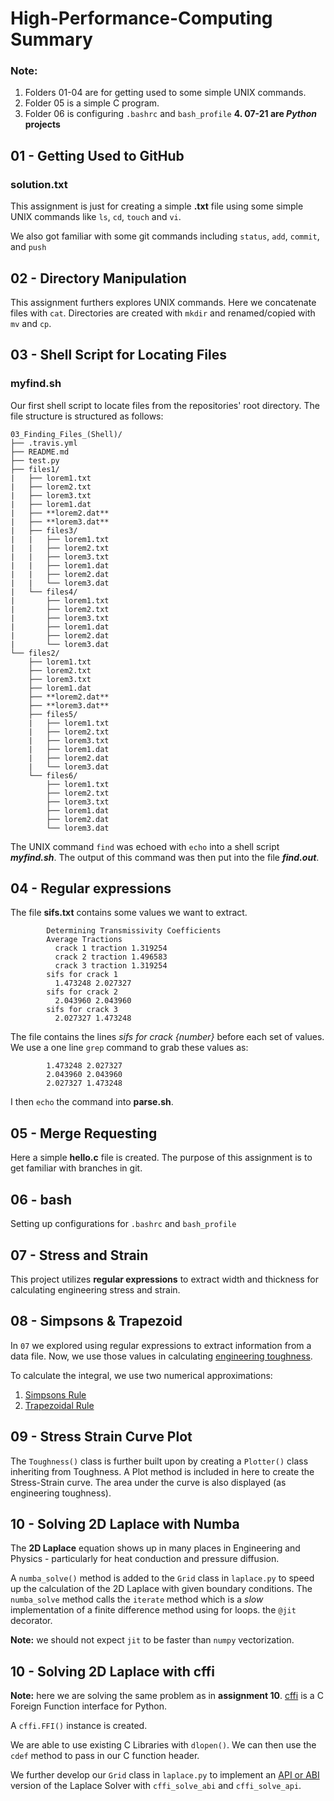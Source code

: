 # High-Performance-Computing Summary

### **Note:**
1. Folders 01-04 are for getting used to some simple UNIX commands.
2. Folder 05 is a simple C program.
3. Folder 06 is configuring `.bashrc` and `bash_profile`
**4. 07-21 are _Python_ projects**

## 01 - Getting Used to GitHub

### solution.txt

This assignment is just for creating a simple **.txt** file using some simple UNIX commands like `ls`, `cd`, `touch` and `vi`.

We also got familiar with some git commands including `status`, `add`, `commit`, and  `push`

## 02 - Directory Manipulation

This assignment furthers explores UNIX commands. Here we concatenate files with `cat`. Directories are created with `mkdir` and renamed/copied with `mv` and `cp`.

## 03 - Shell Script for Locating Files

### myfind.sh

Our first shell script to locate files from the repositories' root directory. The file structure is structured as follows:

````
03_Finding_Files_(Shell)/
├── .travis.yml
├── README.md
├── test.py
├── files1/
|   ├── lorem1.txt
|   ├── lorem2.txt
|   ├── lorem3.txt
|   ├── lorem1.dat
|   ├── **lorem2.dat**
|   ├── **lorem3.dat**
|   ├── files3/
|   |   ├── lorem1.txt
|   |   ├── lorem2.txt
|   |   ├── lorem3.txt
|   |   ├── lorem1.dat
|   |   ├── lorem2.dat
|   |   └── lorem3.dat
|   └── files4/
|       ├── lorem1.txt
|       ├── lorem2.txt
|       ├── lorem3.txt
|       ├── lorem1.dat
|       ├── lorem2.dat
|       └── lorem3.dat
└── files2/
    ├── lorem1.txt
    ├── lorem2.txt
    ├── lorem3.txt
    ├── lorem1.dat
    ├── **lorem2.dat**
    ├── **lorem3.dat**
    ├── files5/
    |   ├── lorem1.txt
    |   ├── lorem2.txt
    |   ├── lorem3.txt
    |   ├── lorem1.dat
    |   ├── lorem2.dat
    |   └── lorem3.dat
    └── files6/
        ├── lorem1.txt
        ├── lorem2.txt
        ├── lorem3.txt
        ├── lorem1.dat
        ├── lorem2.dat
        └── lorem3.dat
````

The UNIX command `find` was echoed with `echo` into a shell script **_myfind.sh_**. The output of this command was then put into the file **_find.out_**.


## 04 - Regular expressions

The file **sifs.txt** contains some values we want to extract.

`````
        Determining Transmissivity Coefficients  
        Average Tractions
          crack 1 traction 1.319254
          crack 2 traction 1.496583
          crack 3 traction 1.319254
        sifs for crack 1
          1.473248 2.027327
        sifs for crack 2
          2.043960 2.043960
        sifs for crack 3
          2.027327 1.473248
`````

The file contains the lines _sifs for crack {number}_ before each set of values. We use a one line `grep` command to grab these values as:

`````
        1.473248 2.027327
        2.043960 2.043960
        2.027327 1.473248
`````


 I then `echo` the command into **parse.sh**.

 ## 05 - Merge Requesting

 Here a simple **hello.c** file is created. The purpose of this assignment is to get familiar with branches in git.

 ## 06 - bash

 Setting up configurations for `.bashrc` and `bash_profile`

 ## 07 - Stress and Strain

 This project utilizes **regular expressions** to extract width and thickness for calculating engineering stress and strain.

## 08 - Simpsons & Trapezoid

In `07` we explored using regular expressions to extract information from a data file. Now, we use those values in calculating [engineering toughness](https://en.wikipedia.org/wiki/Toughness).

To calculate the integral, we use two numerical approximations:
1. [Simpsons Rule](https://en.wikipedia.org/wiki/Simpson's_rule)
2. [Trapezoidal Rule](https://en.wikipedia.org/wiki/Trapezoidal_rule)

## 09 - Stress Strain Curve Plot

The `Toughness()` class is further built upon by creating a `Plotter()` class inheriting from Toughness. A Plot method is included in here to create the Stress-Strain curve. The area under the curve is also displayed (as engineering toughness).

## 10 - Solving 2D Laplace with Numba

The **2D Laplace** equation shows up in many places in Engineering and Physics - particularly for heat conduction and pressure diffusion.

A `numba_solve()` method is added to the `Grid` class in `laplace.py` to speed up the calculation of the 2D Laplace with given boundary conditions. The `numba_solve` method calls the `iterate` method which is a _slow_ implementation of a finite difference method using for loops. the `@jit` decorator.

**Note:** we should not expect `jit` to be faster than `numpy` vectorization.

## 10 - Solving 2D Laplace with cffi


**Note:** here we are solving the same problem as in **assignment 10**.
[cffi](https://cffi.readthedocs.io/en/latest/) is a C Foreign Function interface for Python.

A `cffi.FFI()` instance is created.

 We are able to use existing C Libraries with `dlopen()`. We can then use the `cdef` method to pass in our C function header.

 We further develop our `Grid` class in `laplace.py` to implement an [API or ABI](https://cffi.readthedocs.io/en/latest/overview.html#abi-versus-api) version of the Laplace Solver with `cffi_solve_abi` and `cffi_solve_api`.
